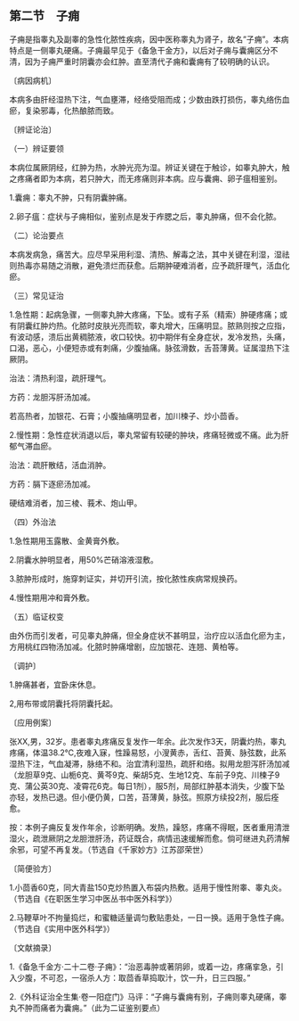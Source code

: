 ## 第二节　子痈

子痈是指睾丸及副睾的急性化脓性疾病，因中医称睾丸为肾子，故名”子痈”。本病特点是一侧睾丸硬痛。子痈最早见于《备急干金方》，以后对子痈与囊痈区分不清，因为子痈严重时阴囊亦会红肿。直至清代子痈和囊痈有了较明确的认识。

〔病因病机〕

本病多由肝经湿热下注，气血壅滞，经络受阻而成；少数由跌打损伤，睾丸络伤血瘀，复染邪毒，化热酿脓而致。

〔辨证论治〕

（一）辨证要领

本病位属厥阴经，红肿为热，水肿光亮为湿。辨证关键在于触诊，如睾丸肿大，触之疼痛者即为本病，若只肿大，而无疼痛则非本病。应与囊痈、卵子瘟相鉴别。

1.囊痈：睾丸不肿，只有阴囊肿痛。

2.卵子瘟：症状与子痈相似，鉴别点是发于痄腮之后，睾丸肿痛，但不会化脓。

（二）论治要点

本病发病急，痛苦大。应尽早采用利湿、清热、解毒之法，其中关键在利湿，湿祛则热毒亦易随之消散，避免溃烂而获愈。后期肿硬难消者，应予疏肝理气，活血化瘀。

（三）常见证治

1.急性期：起病急骤，一侧睾丸肿大疼痛，下坠。或有子系（精索）肿硬疼痛；或有阴囊红肿灼热。化脓时皮肤光亮而软，睾丸增大，压痛明显。脓熟则按之应指，有波动感，溃后出黄稠脓液，收口较快。初中期伴有全身症状，发冷发热，头痛，口渴，恶心，小便短赤或有刺痛，少腹抽痛。脉弦滑数，舌苔薄黄。证属湿热下注厥阴。

治法：清热利湿，疏肝理气。

方药：龙胆泻肝汤加减。

若高热者，加银花、石膏；小腹抽痛明显者，加川楝子、炒小茴香。

2.慢性期：急性症状消退以后，睾丸常留有较硬的肿块，疼痛轻微或不痛。此为肝郁气滞血瘀。

治法：疏肝散结，活血消肿。

方药：膈下逐瘀汤加减。

硬结难消者，加三棱、莪术、炮山甲。

（四）外治法

1.急性期用玉露散、金黄膏外敷。

2.阴囊水肿明显者，用50%芒硝溶液湿敷。

3.脓肿形成时，施穿刺证实，并切开引流，按化脓性疾病常规换药。

4.慢性期用冲和膏外敷。

（五）临证权变

由外伤而引发者，可见睾丸肿痛，但全身症状不甚明显，治疗应以活血化瘀为主，方用桃红四物汤加减。化脓时肿痛增剧，应加银花、连翘、黄柏等。

〔调护〕

1.肿痛甚者，宜卧床休息。

2,用布带或阴囊托将阴囊托起。

〔应用例案〕

张XX,男，32岁。患者睾丸疼痛反复发作一年余。此次发作3天，阴囊灼热，睾丸疼痛，体温38.2℃,夜难入寐，性躁易怒，小溲黄赤，舌红、苔黄、脉弦数，此系湿热下注，气血凝滞，脉络不和。治宜清利湿热，疏肝和络。拟用龙胆泻肝汤加减（龙胆草9克、山栀6克、黄芩9克、柴胡5克、生地12克、车前子9克、川楝子9克、蒲公英30克、凌霄花6克。每日1剂），服5剂，局部红肿基本消失，少腹下坠亦轻，发热已退。但小便仍黄，口苦，苔薄黄，脉弦。照原方续投2剂，服后痊愈。

按：本例子痈反复发作年余，诊断明确。发热，躁怒，疼痛不得眠，医者重用清泄湿火，疏泄厥阴之龙胆泄肝汤，药证既合，病情迅速缓解而愈。倘可继进丸药清解余邪，可望不再复发。（节选自《千家妙方》江苏邵荣世）

〔简便验方〕

1.小茴香60克，同大青盐150克炒热置入布袋内热敷。适用于慢性附睾、睾丸炎。（节选自《在职医生学习中医丛书中医外科学》）

2.马鞭草叶不拘量捣烂，和蜜糖适量调匀敷贴患处，一日一换。适用于急性子痈。（节选自《实用中医外科学》）

〔文献摘录〕

1.《备急千金方·二十二卷·子痈》：“治恶毒肿或著阴卵，或着一边，疼痛挛急，引入少腹，不可忍，一宿杀人方：取茴香草捣取汁，饮一升，日三四服。”

2.《外科证治全生集·卷一阳症门》马评：“子痈与囊痈有别，子痈则睾丸硬痛，睾丸不肿而痛者为囊痈。”（此为二证鉴别要点）
